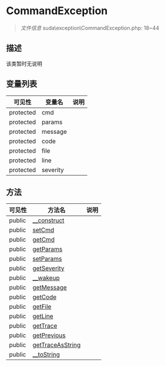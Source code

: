 #  CommandException 

> *文件信息* suda\exception\CommandException.php: 18~44



## 描述

该类暂时无说明





## 变量列表
| 可见性 |  变量名   | 说明 |
|--------|----|------|
| protected   | cmd | | 
| protected   | params | | 
| protected   | message | | 
| protected   | code | | 
| protected   | file | | 
| protected   | line | | 
| protected   | severity | | 



## 方法


| 可见性 | 方法名 | 说明 |
|--------|-------|------|
| public |[__construct](CommandException/__construct.md) |  |
| public |[setCmd](CommandException/setCmd.md) |  |
| public |[getCmd](CommandException/getCmd.md) |  |
| public |[getParams](CommandException/getParams.md) |  |
| public |[setParams](CommandException/setParams.md) |  |
| public |[getSeverity](CommandException/getSeverity.md) |  |
| public |[__wakeup](CommandException/__wakeup.md) |  |
| public |[getMessage](CommandException/getMessage.md) |  |
| public |[getCode](CommandException/getCode.md) |  |
| public |[getFile](CommandException/getFile.md) |  |
| public |[getLine](CommandException/getLine.md) |  |
| public |[getTrace](CommandException/getTrace.md) |  |
| public |[getPrevious](CommandException/getPrevious.md) |  |
| public |[getTraceAsString](CommandException/getTraceAsString.md) |  |
| public |[__toString](CommandException/__toString.md) |  |
